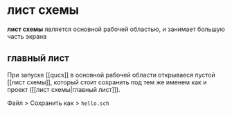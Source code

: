# лист схемы

**лист схемы** является основной рабочей областью, и занимает большую часть экрана

## главный лист

При запуске [[qucs]] в основной рабочей области открываеся пустой [[лист схемы]], который стоит сохранить под тем же именем как и проект ([[лист схемы|главный лист]]).

Файл > Сохранить как > `hello.sch`
